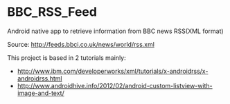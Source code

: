 # BBC_RSS_Feed
Android native app to retrieve information from BBC news RSS(XML format)

Source:
http://feeds.bbci.co.uk/news/world/rss.xml

This project is based in 2 tutorials mainly:
- http://www.ibm.com/developerworks/xml/tutorials/x-androidrss/x-androidrss.html
- http://www.androidhive.info/2012/02/android-custom-listview-with-image-and-text/
